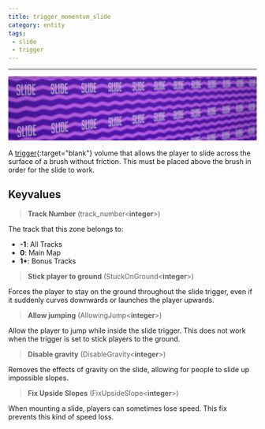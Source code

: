 ```yaml
---
title: trigger_momentum_slide
category: entity
tags:
 - slide
 - trigger
---
```



----
![Slide trigger texture](/assets/images/trigger_momentum_slide/slides.jpg)

  
A [trigger](https://developer.valvesoftware.com/wiki/Triggers){:target="blank"} volume that allows the player to slide across the surface of a brush without friction. 
This must be placed above the brush in order for the slide to work.


## Keyvalues

>**Track Number** (track_number&lt;**integer**&gt;)

The track that this zone belongs to: 

 - **-1**: All Tracks
 - **0**: Main Map
 - **1+**: Bonus Tracks

>**Stick player to ground** (StuckOnGround&lt;**integer**&gt;)

 Forces the player to stay on the ground throughout the slide trigger, even if it suddenly curves downwards or launches the player upwards.

>**Allow jumping** (AllowingJump&lt;**integer**&gt;)

 Allow the player to jump while inside the slide trigger. This does not work when the trigger is set to stick players to the ground.

>**Disable gravity** (DisableGravity&lt;**integer**&gt;)

 Removes the effects of gravity on the slide, allowing for people to slide up impossible slopes.

>**Fix Upside Slopes** (FixUpsideSlope&lt;**integer**&gt;)

 When mounting a slide, players can sometimes lose speed. This fix prevents this kind of speed loss.
